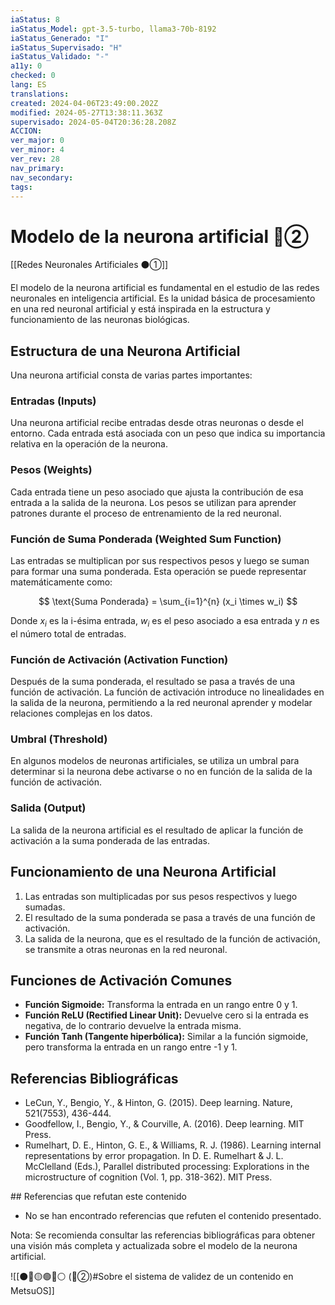 ```yaml
---
iaStatus: 8
iaStatus_Model: gpt-3.5-turbo, llama3-70b-8192
iaStatus_Generado: "I"
iaStatus_Supervisado: "H"
iaStatus_Validado: "-"
a11y: 0
checked: 0
lang: ES
translations: 
created: 2024-04-06T23:49:00.202Z
modified: 2024-05-27T13:38:11.363Z
supervisado: 2024-05-04T20:36:28.208Z
ACCION: 
ver_major: 0
ver_minor: 4
ver_rev: 28
nav_primary: 
nav_secondary: 
tags:
---
```

# Modelo de la neurona artificial 🔴②

[[Redes Neuronales Artificiales ⚫①]]

El modelo de la neurona artificial es fundamental en el estudio de las redes neuronales en inteligencia artificial. Es la unidad básica de procesamiento en una red neuronal artificial y está inspirada en la estructura y funcionamiento de las neuronas biológicas.

## Estructura de una Neurona Artificial

Una neurona artificial consta de varias partes importantes:

### Entradas (Inputs)

Una neurona artificial recibe entradas desde otras neuronas o desde el entorno. Cada entrada está asociada con un peso que indica su importancia relativa en la operación de la neurona.

### Pesos (Weights)

Cada entrada tiene un peso asociado que ajusta la contribución de esa entrada a la salida de la neurona. Los pesos se utilizan para aprender patrones durante el proceso de entrenamiento de la red neuronal.

### Función de Suma Ponderada (Weighted Sum Function)

Las entradas se multiplican por sus respectivos pesos y luego se suman para formar una suma ponderada. Esta operación se puede representar matemáticamente como:

$$ \text{Suma Ponderada} = \sum_{i=1}^{n} (x_i \times w_i) $$

Donde $x_i$ es la i-ésima entrada, $w_i$ es el peso asociado a esa entrada y $n$ es el número total de entradas.

### Función de Activación (Activation Function)

Después de la suma ponderada, el resultado se pasa a través de una función de activación. La función de activación introduce no linealidades en la salida de la neurona, permitiendo a la red neuronal aprender y modelar relaciones complejas en los datos.

### Umbral (Threshold)

En algunos modelos de neuronas artificiales, se utiliza un umbral para determinar si la neurona debe activarse o no en función de la salida de la función de activación.

### Salida (Output)

La salida de la neurona artificial es el resultado de aplicar la función de activación a la suma ponderada de las entradas.

## Funcionamiento de una Neurona Artificial

1. Las entradas son multiplicadas por sus pesos respectivos y luego sumadas.
2. El resultado de la suma ponderada se pasa a través de una función de activación.
3. La salida de la neurona, que es el resultado de la función de activación, se transmite a otras neuronas en la red neuronal.

## Funciones de Activación Comunes

* **Función Sigmoide:** Transforma la entrada en un rango entre 0 y 1.
* **Función ReLU (Rectified Linear Unit):** Devuelve cero si la entrada es negativa, de lo contrario devuelve la entrada misma.
* **Función Tanh (Tangente hiperbólica):** Similar a la función sigmoide, pero transforma la entrada en un rango entre -1 y 1.

## Referencias Bibliográficas

* LeCun, Y., Bengio, Y., & Hinton, G. (2015). Deep learning. Nature, 521(7553), 436-444.
* Goodfellow, I., Bengio, Y., & Courville, A. (2016). Deep learning. MIT Press.
* Rumelhart, D. E., Hinton, G. E., & Williams, R. J. (1986). Learning internal representations by error propagation. In D. E. Rumelhart & J. L. McClelland (Eds.), Parallel distributed processing: Explorations in the microstructure of cognition (Vol. 1, pp. 318-362). MIT Press.

## Referencias que refutan este contenido

* No se han encontrado referencias que refuten el contenido presentado.

Nota: Se recomienda consultar las referencias bibliográficas para obtener una visión más completa y actualizada sobre el modelo de la neurona artificial.

![[⚫🔴🟡🟢🔵⚪ (🔴②)#Sobre el sistema de validez de un contenido en MetsuOS]]
